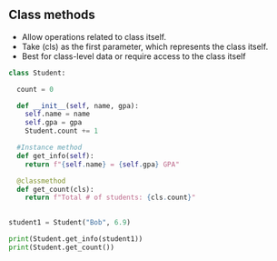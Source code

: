 ## Class methods
- Allow operations related to class itself.  
- Take (cls) as the first parameter, which represents the class itself.
- Best for class-level data or require access to the class itself

```python
class Student:

  count = 0

  def __init__(self, name, gpa):
    self.name = name
    self.gpa = gpa
    Student.count += 1

  #Instance method
  def get_info(self):
    return f"{self.name} = {self.gpa} GPA"

  @classmethod
  def get_count(cls):
    return f"Total # of students: {cls.count}"
  

student1 = Student("Bob", 6.9)

print(Student.get_info(student1))
print(Student.get_count())
```
